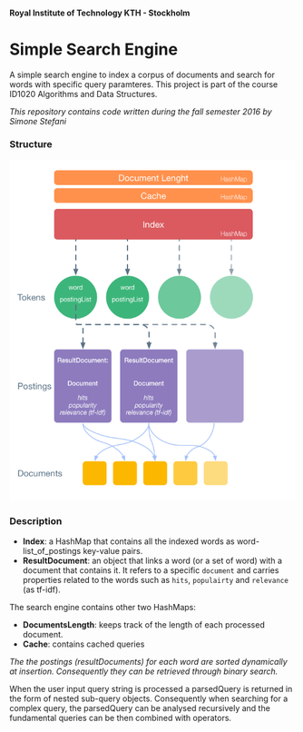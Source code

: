 #### Royal Institute of Technology KTH - Stockholm
# Simple Search Engine

A simple search engine to index a corpus of documents and search for words with specific query paramteres.
This project is part of the course ID1020 Algorithms and Data Structures.


_This repository contains code written during the fall semester 2016 by Simone Stefani_

### Structure
![alt text](https://github.com/SimoneStefani/simple-search-engine/blob/master/src/main/resources/proj2_schema.png)

### Description
- **Index**: a HashMap that contains all the indexed words as word-list_of_postings key-value pairs.
- **ResultDocument**: an object that links a word (or a set of word) with a document that contains it. It refers to a specific `document` and carries properties related to the words such as `hits`, `populairty` and `relevance` (as tf-idf).

The search engine contains other two HashMaps:
- **DocumentsLength**: keeps track of the length of each processed document.
- **Cache**: contains cached queries


_The the postings (resultDocuments) for each word are sorted dynamically at insertion. Consequently they can be retrieved through binary search._


When the user input query string is processed a parsedQuery is returned in the form of nested sub-query objects. Consequently when searching for a complex query, the parsedQuery can be analysed recursively and the fundamental queries can be then combined with operators.
